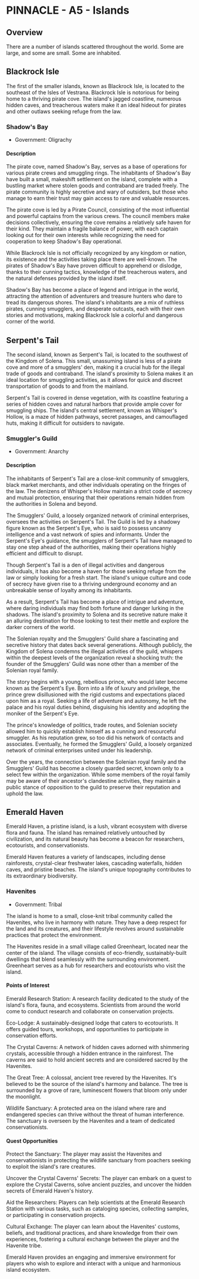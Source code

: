 # PINNACLE - A5 - Islands

## Overview

There are a number of islands scattered throughout the world. Some are large, and some are small. Some are inhabited.

## Blackrock Isle

The first of the smaller islands, known as Blackrock Isle, is located to the southeast of the Isles of Vestrana. 
Blackrock Isle is notorious for being home to a thriving pirate cove. The island's jagged coastline, numerous hidden caves,
and treacherous waters make it an ideal hideout for pirates and other outlaws seeking refuge from the law.

### Shadow's Bay

* Government: Oligrachy

#### Description

The pirate cove, named Shadow's Bay, serves as a base of operations for various pirate crews and smuggling rings. The
inhabitants of Shadow's Bay have built a small, makeshift settlement on the island, complete with a bustling market where
stolen goods and contraband are traded freely. The pirate community is highly secretive and wary of outsiders, but those
who manage to earn their trust may gain access to rare and valuable resources.

The pirate cove is led by a Pirate Council, consisting of the most influential and powerful captains from the various
crews. The council members make decisions collectively, ensuring the cove remains a relatively safe haven for their kind.
They maintain a fragile balance of power, with each captain looking out for their own interests while recognizing the
need for cooperation to keep Shadow's Bay operational.

While Blackrock Isle is not officially recognized by any kingdom or nation, its existence and the activities taking place
there are well-known. The pirates of Shadow's Bay have proven difficult to apprehend or dislodge, thanks to their cunning
tactics, knowledge of the treacherous waters, and the natural defenses provided by the island itself.

Shadow's Bay has become a place of legend and intrigue in the world, attracting the attention of adventurers and treasure
hunters who dare to tread its dangerous shores. The island's inhabitants are a mix of ruthless pirates, cunning smugglers,
and desperate outcasts, each with their own stories and motivations, making Blackrock Isle a colorful and dangerous corner
of the world.

## Serpent's Tail

The second island, known as Serpent's Tail, is located to the southwest of the Kingdom of Solena. This small, unassuming
island is less of a pirate cove and more of a smugglers' den, making it a crucial hub for the illegal trade of goods and
contraband. The island's proximity to Solena makes it an ideal location for smuggling activities, as it allows for quick
and discreet transportation of goods to and from the mainland.

Serpent's Tail is covered in dense vegetation, with its coastline featuring a series of hidden coves and natural harbors
that provide ample cover for smuggling ships. The island's central settlement, known as Whisper's Hollow, is a maze of
hidden pathways, secret passages, and camouflaged huts, making it difficult for outsiders to navigate.

### Smuggler's Guild

* Government: Anarchy

#### Description

The inhabitants of Serpent's Tail are a close-knit community of smugglers, black market merchants, and other individuals
operating on the fringes of the law. The denizens of Whisper's Hollow maintain a strict code of secrecy and mutual
protection, ensuring that their operations remain hidden from the authorities in Solena and beyond.

The Smugglers' Guild, a loosely organized network of criminal enterprises, oversees the activities on Serpent's Tail.
The Guild is led by a shadowy figure known as the Serpent's Eye, who is said to possess uncanny intelligence and a vast 
network of spies and informants. Under the Serpent's Eye's guidance, the smugglers of Serpent's Tail have managed to stay
one step ahead of the authorities, making their operations highly efficient and difficult to disrupt.

Though Serpent's Tail is a den of illegal activities and dangerous individuals, it has also become a haven for those 
seeking refuge from the law or simply looking for a fresh start. The island's unique culture and code of secrecy have
given rise to a thriving underground economy and an unbreakable sense of loyalty among its inhabitants.

As a result, Serpent's Tail has become a place of intrigue and adventure, where daring individuals may find both fortune
and danger lurking in the shadows. The island's proximity to Solena and its secretive nature make it an alluring
destination for those looking to test their mettle and explore the darker corners of the world.

The Solenian royalty and the Smugglers' Guild share a fascinating and secretive history that dates back several generations.
Although publicly, the Kingdom of Solena condemns the illegal activities of the guild, whispers within the deepest levels
of the organization reveal a shocking truth: the founder of the Smugglers' Guild was none other than a member of the
Solenian royal family.

The story begins with a young, rebellious prince, who would later become known as the Serpent's Eye. Born into a life 
of luxury and privilege, the prince grew disillusioned with the rigid customs and expectations placed upon him as a royal.
Seeking a life of adventure and autonomy, he left the palace and his royal duties behind, disguising his identity and
adopting the moniker of the Serpent's Eye.

The prince's knowledge of politics, trade routes, and Solenian society allowed him to quickly establish himself as a
cunning and resourceful smuggler. As his reputation grew, so too did his network of contacts and associates. Eventually,
he formed the Smugglers' Guild, a loosely organized network of criminal enterprises united under his leadership.

Over the years, the connection between the Solenian royal family and the Smugglers' Guild has become a closely guarded
secret, known only to a select few within the organization. While some members of the royal family may be aware of their
ancestor's clandestine activities, they maintain a public stance of opposition to the guild to preserve their reputation
and uphold the law.

## Emerald Haven

Emerald Haven, a pristine island, is a lush, vibrant ecosystem with diverse flora and fauna. The island has remained
relatively untouched by civilization, and its natural beauty has become a beacon for researchers, ecotourists, and 
conservationists.

Emerald Haven features a variety of landscapes, including dense rainforests, crystal-clear freshwater lakes, cascading
waterfalls, hidden caves, and pristine beaches. The island's unique topography contributes to its extraordinary biodiversity.

### Havenites

* Government: Tribal

The island is home to a small, close-knit tribal community called the Havenites, who live in harmony with nature. They
have a deep respect for the land and its creatures, and their lifestyle revolves around sustainable practices that protect
the environment.

The Havenites reside in a small village called Greenheart, located near the center of the island. The village consists
of eco-friendly, sustainably-built dwellings that blend seamlessly with the surrounding environment. Greenheart serves 
as a hub for researchers and ecotourists who visit the island.

#### Points of Interest

Emerald Research Station: A research facility dedicated to the study of the island's flora, fauna, and ecosystems.
Scientists from around the world come to conduct research and collaborate on conservation projects.

Eco-Lodge: A sustainably-designed lodge that caters to ecotourists. It offers guided tours, workshops, and opportunities
to participate in conservation efforts.

The Crystal Caverns: A network of hidden caves adorned with shimmering crystals, accessible through a hidden entrance 
in the rainforest. The caverns are said to hold ancient secrets and are considered sacred by the Havenites.

The Great Tree: A colossal, ancient tree revered by the Havenites. It's believed to be the source of the island's harmony 
and balance. The tree is surrounded by a grove of rare, luminescent flowers that bloom only under the moonlight.

Wildlife Sanctuary: A protected area on the island where rare and endangered species can thrive without the threat of human 
interference. The sanctuary is overseen by the Havenites and a team of dedicated conservationists.

#### Quest Opportunities

Protect the Sanctuary: The player may assist the Havenites and conservationists in protecting the wildlife sanctuary from
poachers seeking to exploit the island's rare creatures.

Uncover the Crystal Caverns' Secrets: The player can embark on a quest to explore the Crystal Caverns, solve ancient puzzles,
and uncover the hidden secrets of Emerald Haven's history.

Aid the Researchers: Players can help scientists at the Emerald Research Station with various tasks, such as cataloging species,
collecting samples, or participating in conservation projects.

Cultural Exchange: The player can learn about the Havenites' customs, beliefs, and traditional practices, and share
knowledge from their own experiences, fostering a cultural exchange between the player and the Havenite tribe.

Emerald Haven provides an engaging and immersive environment for players who wish to explore and interact with a unique
and harmonious island ecosystem.

